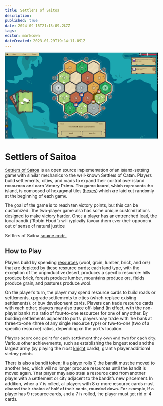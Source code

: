 ```yaml
---
title: Settlers of Saitoa
description: 
published: true
date: 2024-09-15T21:13:09.287Z
tags: 
editor: markdown
dateCreated: 2023-01-29T19:34:11.091Z
---
```


![](/settlers-wide.png)
<!-- <img src="/settlers-wide.png" style="width: 600px;"/> -->

# Settlers of Saitoa

[Settlers of Saitoa](https://saito.io/arcade) is an open source implementation of an island-settling game with similar mechanics to the well-known Settlers of Catan. Players build settlements, cities, and roads to expand their control over island resources and earn Victory Points. The game board, which represents the island, is composed of hexagonal tiles ([hexes](https://en.wikipedia.org/wiki/Hex_map)) which are laid out randomly at the beginning of each game.   
  
The goal of the game is to reach ten victory points, but this can be customized. The two-player game also has some unique customizations designed to make victory harder. Once a player has an entrenched lead, the local bandit ("Robin Hood") will typically favour them over their opponent out of sense of natural justice.

Settlers of Saitoa [source code.](https://github.com/SaitoTech/saito-lite-rust/tree/master/mods/settlers)
  
## How to Play  
  
Players build by spending [resources](https://en.wikipedia.org/wiki/Game_mechanics#Resource_management) (wool, grain, lumber, brick, and ore) that are depicted by these resource cards; each land type, with the exception of the unproductive desert, produces a specific resource: hills produce brick, forests produce lumber, mountains produce ore, fields produce grain, and pastures produce wool. 

On the player's turn, the player may spend resource cards to build roads or settlements, upgrade settlements to cities (which replace existing settlements), or buy development cards. Players can trade resource cards with each other; players may also trade off-island (in effect, with the non-player bank) at a ratio of four-to-one resources for one of any other. By building settlements adjacent to ports, players may trade with the bank at three-to-one (three of any single resource type) or two-to-one (two of a specific resource) ratios, depending on the port's location.

Players score one point for each settlement they own and two for each city. Various other achievements, such as establishing the longest road and the largest army (by playing the most [knight](https://en.wikipedia.org/wiki/Knight) cards), grant a player additional victory points.  
  
There is also a bandit token; if a player rolls 7, the bandit must be moved to another hex, which will no longer produce resources until the bandit is moved again. That player may also steal a resource card from another player with a settlement or city adjacent to the bandit's new placement. In addition, when a 7 is rolled, all players with 8 or more resource cards must discard their choice of half of their cards, rounded down. For example, If a player has 9 resource cards, and a 7 is rolled, the player must get rid of 4 cards.